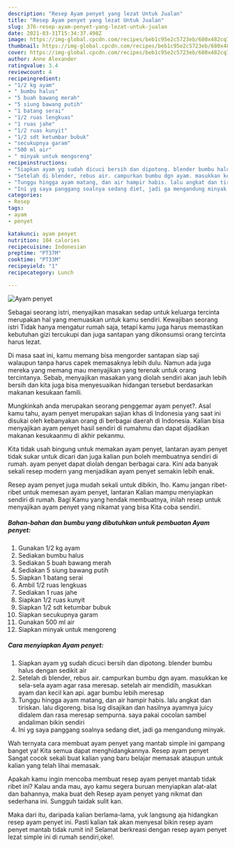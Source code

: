 ```yaml
---
description: "Resep Ayam penyet yang lezat Untuk Jualan"
title: "Resep Ayam penyet yang lezat Untuk Jualan"
slug: 376-resep-ayam-penyet-yang-lezat-untuk-jualan
date: 2021-03-31T15:34:37.498Z
image: https://img-global.cpcdn.com/recipes/beb1c95e2c5723eb/680x482cq70/ayam-penyet-foto-resep-utama.jpg
thumbnail: https://img-global.cpcdn.com/recipes/beb1c95e2c5723eb/680x482cq70/ayam-penyet-foto-resep-utama.jpg
cover: https://img-global.cpcdn.com/recipes/beb1c95e2c5723eb/680x482cq70/ayam-penyet-foto-resep-utama.jpg
author: Anne Alexander
ratingvalue: 3.4
reviewcount: 4
recipeingredient:
- "1/2 kg ayam"
- " bumbu halus"
- "5 buah bawang merah"
- "5 siung bawang putih"
- "1 batang serai"
- "1/2 ruas lengkuas"
- "1 ruas jahe"
- "1/2 ruas kunyit"
- "1/2 sdt ketumbar bubuk"
- "secukupnya garam"
- "500 ml air"
- " minyak untuk mengoreng"
recipeinstructions:
- "Siapkan ayam yg sudah dicuci bersih dan dipotong. blender bumbu halus dengan sedikit air"
- "Setelah di blender, rebus air. campurkan bumbu dgn ayam. masukkan ke sela-sela ayam agar rasa meresap. setelah air mendidih, masukkan ayam dan kecil kan api. agar bumbu lebih meresap"
- "Tunggu hingga ayam matang, dan air hampir habis. lalu angkat dan tiriskan. lalu digoreng. bisa lsg disajikan dan hasilnya ayamnya juicy didalem dan rasa meresap sempurna. saya pakai cocolan sambel andaliman bikin sendiri"
- "Ini yg saya panggang soalnya sedang diet, jadi ga mengandung minyak."
categories:
- Resep
tags:
- ayam
- penyet

katakunci: ayam penyet 
nutrition: 104 calories
recipecuisine: Indonesian
preptime: "PT37M"
cooktime: "PT33M"
recipeyield: "1"
recipecategory: Lunch

---
```



![Ayam penyet](https://img-global.cpcdn.com/recipes/beb1c95e2c5723eb/680x482cq70/ayam-penyet-foto-resep-utama.jpg)

Sebagai seorang istri, menyajikan masakan sedap untuk keluarga tercinta merupakan hal yang memuaskan untuk kamu sendiri. Kewajiban seorang istri Tidak hanya mengatur rumah saja, tetapi kamu juga harus memastikan kebutuhan gizi tercukupi dan juga santapan yang dikonsumsi orang tercinta harus lezat.

Di masa  saat ini, kamu memang bisa mengorder santapan siap saji walaupun tanpa harus capek memasaknya lebih dulu. Namun ada juga mereka yang memang mau menyajikan yang terenak untuk orang tercintanya. Sebab, menyajikan masakan yang diolah sendiri akan jauh lebih bersih dan kita juga bisa menyesuaikan hidangan tersebut berdasarkan makanan kesukaan famili. 



Mungkinkah anda merupakan seorang penggemar ayam penyet?. Asal kamu tahu, ayam penyet merupakan sajian khas di Indonesia yang saat ini disukai oleh kebanyakan orang di berbagai daerah di Indonesia. Kalian bisa menyajikan ayam penyet hasil sendiri di rumahmu dan dapat dijadikan makanan kesukaanmu di akhir pekanmu.

Kita tidak usah bingung untuk memakan ayam penyet, lantaran ayam penyet tidak sukar untuk dicari dan juga kalian pun boleh membuatnya sendiri di rumah. ayam penyet dapat diolah dengan berbagai cara. Kini ada banyak sekali resep modern yang menjadikan ayam penyet semakin lebih enak.

Resep ayam penyet juga mudah sekali untuk dibikin, lho. Kamu jangan ribet-ribet untuk memesan ayam penyet, lantaran Kalian mampu menyiapkan sendiri di rumah. Bagi Kamu yang hendak membuatnya, inilah resep untuk menyajikan ayam penyet yang nikamat yang bisa Kita coba sendiri.

<!--inarticleads1-->

##### Bahan-bahan dan bumbu yang dibutuhkan untuk pembuatan Ayam penyet:

1. Gunakan 1/2 kg ayam
1. Sediakan  bumbu halus
1. Sediakan 5 buah bawang merah
1. Sediakan 5 siung bawang putih
1. Siapkan 1 batang serai
1. Ambil 1/2 ruas lengkuas
1. Sediakan 1 ruas jahe
1. Siapkan 1/2 ruas kunyit
1. Siapkan 1/2 sdt ketumbar bubuk
1. Siapkan secukupnya garam
1. Gunakan 500 ml air
1. Siapkan  minyak untuk mengoreng




<!--inarticleads2-->

##### Cara menyiapkan Ayam penyet:

1. Siapkan ayam yg sudah dicuci bersih dan dipotong. blender bumbu halus dengan sedikit air
1. Setelah di blender, rebus air. campurkan bumbu dgn ayam. masukkan ke sela-sela ayam agar rasa meresap. setelah air mendidih, masukkan ayam dan kecil kan api. agar bumbu lebih meresap
1. Tunggu hingga ayam matang, dan air hampir habis. lalu angkat dan tiriskan. lalu digoreng. bisa lsg disajikan dan hasilnya ayamnya juicy didalem dan rasa meresap sempurna. saya pakai cocolan sambel andaliman bikin sendiri
1. Ini yg saya panggang soalnya sedang diet, jadi ga mengandung minyak.




Wah ternyata cara membuat ayam penyet yang mantab simple ini gampang banget ya! Kita semua dapat menghidangkannya. Resep ayam penyet Sangat cocok sekali buat kalian yang baru belajar memasak ataupun untuk kalian yang telah lihai memasak.

Apakah kamu ingin mencoba membuat resep ayam penyet mantab tidak ribet ini? Kalau anda mau, ayo kamu segera buruan menyiapkan alat-alat dan bahannya, maka buat deh Resep ayam penyet yang nikmat dan sederhana ini. Sungguh taidak sulit kan. 

Maka dari itu, daripada kalian berlama-lama, yuk langsung aja hidangkan resep ayam penyet ini. Pasti kalian tak akan menyesal bikin resep ayam penyet mantab tidak rumit ini! Selamat berkreasi dengan resep ayam penyet lezat simple ini di rumah sendiri,oke!.

